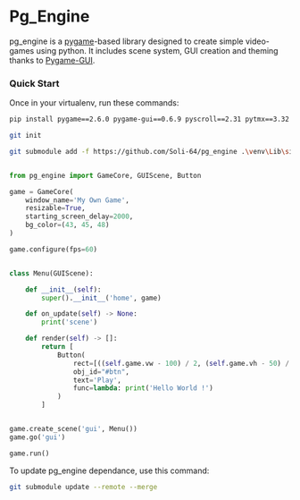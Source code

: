 # Pg_Engine

pg_engine is a [pygame](https://github.com/pygame/pygame)-based library designed to create simple video-games using python. It includes scene system, 
GUI creation and theming thanks to [Pygame-GUI](https://github.com/MyreMylar/pygame_gui).

### Quick Start

Once in your virtualenv, run these commands:

````bash
pip install pygame==2.6.0 pygame-gui==0.6.9 pyscroll==2.31 pytmx==3.32
````

````bash
git init
````

````bash
git submodule add -f https://github.com/Soli-64/pg_engine .\venv\Lib\site-packages\pg_engine\
````

````python title="main.py"

from pg_engine import GameCore, GUIScene, Button

game = GameCore(
    window_name='My Own Game',
    resizable=True,
    starting_screen_delay=2000,
    bg_color=(43, 45, 48)
)

game.configure(fps=60)


class Menu(GUIScene):

    def __init__(self):
        super().__init__('home', game)

    def on_update(self) -> None:
        print('scene')

    def render(self) -> []:
        return [
            Button(
                rect=[((self.game.vw - 100) / 2, (self.game.vh - 50) / 2), (100, 50)],
                obj_id="#btn",
                text='Play',
                func=lambda: print('Hello World !')
            )
        ]


game.create_scene('gui', Menu())
game.go('gui')

game.run()

````
To update pg_engine dependance, use this command:

````bash
git submodule update --remote --merge
````
